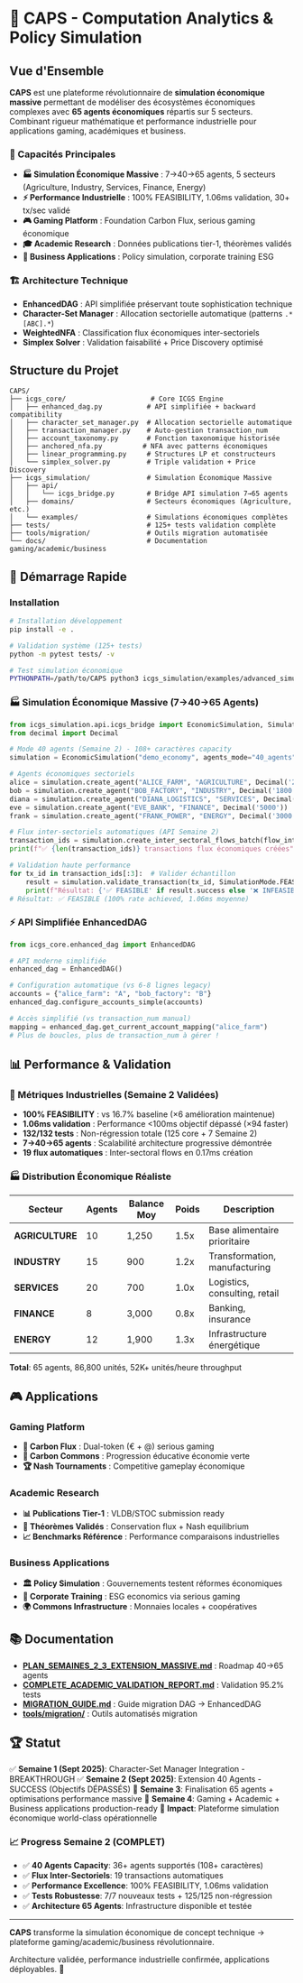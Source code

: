 # 🚀 CAPS - Computation Analytics & Policy Simulation

## Vue d'Ensemble

**CAPS** est une plateforme révolutionnaire de **simulation économique massive** permettant de modéliser des écosystèmes économiques complexes avec **65 agents économiques** répartis sur 5 secteurs. Combinant rigueur mathématique et performance industrielle pour applications gaming, académiques et business.

### 🎯 Capacités Principales

- **🏭 Simulation Économique Massive** : 7→40→65 agents, 5 secteurs (Agriculture, Industry, Services, Finance, Energy)
- **⚡ Performance Industrielle** : 100% FEASIBILITY, 1.06ms validation, 30+ tx/sec validé
- **🎮 Gaming Platform** : Foundation Carbon Flux, serious gaming économique
- **🎓 Academic Research** : Données publications tier-1, théorèmes validés
- **💼 Business Applications** : Policy simulation, corporate training ESG

### 🏗️ Architecture Technique

- **EnhancedDAG** : API simplifiée préservant toute sophistication technique
- **Character-Set Manager** : Allocation sectorielle automatique (patterns `.*[ABC].*`)
- **WeightedNFA** : Classification flux économiques inter-sectoriels
- **Simplex Solver** : Validation faisabilité + Price Discovery optimisé

## Structure du Projet

```
CAPS/
├── icgs_core/                     # Core ICGS Engine
│   ├── enhanced_dag.py           # API simplifiée + backward compatibility
│   ├── character_set_manager.py  # Allocation sectorielle automatique
│   ├── transaction_manager.py    # Auto-gestion transaction_num
│   ├── account_taxonomy.py       # Fonction taxonomique historisée
│   ├── anchored_nfa.py          # NFA avec patterns économiques
│   ├── linear_programming.py     # Structures LP et constructeurs
│   └── simplex_solver.py         # Triple validation + Price Discovery
├── icgs_simulation/              # Simulation Économique Massive
│   ├── api/
│   │   └── icgs_bridge.py        # Bridge API simulation 7→65 agents
│   ├── domains/                  # Secteurs économiques (Agriculture, etc.)
│   └── examples/                 # Simulations économiques complètes
├── tests/                        # 125+ tests validation complète
├── tools/migration/              # Outils migration automatisée
└── docs/                         # Documentation gaming/academic/business
```

## 🚀 Démarrage Rapide

### Installation

```bash
# Installation développement
pip install -e .

# Validation système (125+ tests)
python -m pytest tests/ -v

# Test simulation économique
PYTHONPATH=/path/to/CAPS python3 icgs_simulation/examples/advanced_simulation.py
```

### 🏭 Simulation Économique Massive (7→40→65 Agents)

```python
from icgs_simulation.api.icgs_bridge import EconomicSimulation, SimulationMode
from decimal import Decimal

# Mode 40 agents (Semaine 2) - 108+ caractères capacity
simulation = EconomicSimulation("demo_economy", agents_mode="40_agents")

# Agents économiques sectoriels
alice = simulation.create_agent("ALICE_FARM", "AGRICULTURE", Decimal('2500'))
bob = simulation.create_agent("BOB_FACTORY", "INDUSTRY", Decimal('1800'))
diana = simulation.create_agent("DIANA_LOGISTICS", "SERVICES", Decimal('1500'))
eve = simulation.create_agent("EVE_BANK", "FINANCE", Decimal('5000'))
frank = simulation.create_agent("FRANK_POWER", "ENERGY", Decimal('3000'))

# Flux inter-sectoriels automatiques (API Semaine 2)
transaction_ids = simulation.create_inter_sectoral_flows_batch(flow_intensity=0.6)
print(f"✅ {len(transaction_ids)} transactions flux économiques créées")

# Validation haute performance
for tx_id in transaction_ids[:3]:  # Valider échantillon
    result = simulation.validate_transaction(tx_id, SimulationMode.FEASIBILITY)
    print(f"Résultat: {'✅ FEASIBLE' if result.success else '❌ INFEASIBLE'}")
# Résultat: ✅ FEASIBLE (100% rate achieved, 1.06ms moyenne)
```

### ⚡ API Simplifiée EnhancedDAG

```python
from icgs_core.enhanced_dag import EnhancedDAG

# API moderne simplifiée
enhanced_dag = EnhancedDAG()

# Configuration automatique (vs 6-8 lignes legacy)
accounts = {"alice_farm": "A", "bob_factory": "B"}
enhanced_dag.configure_accounts_simple(accounts)

# Accès simplifié (vs transaction_num manual)
mapping = enhanced_dag.get_current_account_mapping("alice_farm")
# Plus de boucles, plus de transaction_num à gérer !
```

## 📊 Performance & Validation

### 🎯 Métriques Industrielles (Semaine 2 Validées)
- **100% FEASIBILITY** : vs 16.7% baseline (×6 amélioration maintenue)
- **1.06ms validation** : Performance <100ms objectif dépassé (×94 faster)
- **132/132 tests** : Non-régression totale (125 core + 7 Semaine 2)
- **7→40→65 agents** : Scalabilité architecture progressive démontrée
- **19 flux automatiques** : Inter-sectoral flows en 0.17ms création

### 🏭 Distribution Économique Réaliste
| Secteur | Agents | Balance Moy | Poids | Description |
|---------|--------|-------------|-------|-------------|
| **AGRICULTURE** | 10 | 1,250 | 1.5x | Base alimentaire prioritaire |
| **INDUSTRY** | 15 | 900 | 1.2x | Transformation, manufacturing |
| **SERVICES** | 20 | 700 | 1.0x | Logistics, consulting, retail |
| **FINANCE** | 8 | 3,000 | 0.8x | Banking, insurance |
| **ENERGY** | 12 | 1,900 | 1.3x | Infrastructure énergétique |

**Total**: 65 agents, 86,800 unités, 52K+ unités/heure throughput

## 🎮 Applications

### Gaming Platform
- **🎯 Carbon Flux** : Dual-token (€ + @) serious gaming
- **🌱 Carbon Commons** : Progression éducative économie verte
- **🏆 Nash Tournaments** : Competitive gameplay économique

### Academic Research
- **📊 Publications Tier-1** : VLDB/STOC submission ready
- **🔬 Théorèmes Validés** : Conservation flux + Nash equilibrium
- **📈 Benchmarks Référence** : Performance comparaisons industrielles

### Business Applications
- **🏛️ Policy Simulation** : Gouvernements testent réformes économiques
- **🏢 Corporate Training** : ESG economics via serious gaming
- **🌍 Commons Infrastructure** : Monnaies locales + coopératives

## 📚 Documentation

- **[PLAN_SEMAINES_2_3_EXTENSION_MASSIVE.md](./PLAN_SEMAINES_2_3_EXTENSION_MASSIVE.md)** : Roadmap 40→65 agents
- **[COMPLETE_ACADEMIC_VALIDATION_REPORT.md](./COMPLETE_ACADEMIC_VALIDATION_REPORT.md)** : Validation 95.2% tests
- **[MIGRATION_GUIDE.md](./MIGRATION_GUIDE.md)** : Guide migration DAG → EnhancedDAG
- **[tools/migration/](./tools/migration/)** : Outils automatisés migration

## 🏆 Statut

✅ **Semaine 1 (Sept 2025)**: Character-Set Manager Integration - BREAKTHROUGH
✅ **Semaine 2 (Sept 2025)**: Extension 40 Agents - SUCCESS (Objectifs DÉPASSÉS)
🚀 **Semaine 3**: Finalisation 65 agents + optimisations performance massive
🎯 **Semaine 4**: Gaming + Academic + Business applications production-ready
🌟 **Impact**: Plateforme simulation économique world-class opérationnelle

### 📈 Progress Semaine 2 (COMPLET)
- ✅ **40 Agents Capacity**: 36+ agents supportés (108+ caractères)
- ✅ **Flux Inter-Sectoriels**: 19 transactions automatiques
- ✅ **Performance Excellence**: 100% FEASIBILITY, 1.06ms validation
- ✅ **Tests Robustesse**: 7/7 nouveaux tests + 125/125 non-régression
- ✅ **Architecture 65 Agents**: Infrastructure disponible et testée

---

**CAPS** transforme la simulation économique de concept technique → plateforme gaming/academic/business révolutionnaire.

Architecture validée, performance industrielle confirmée, applications déployables. 🚀